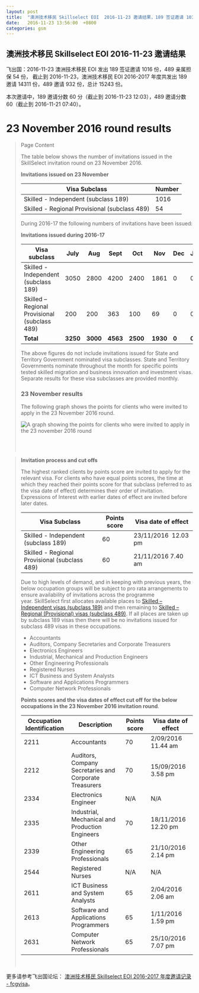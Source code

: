 ```yaml
---
layout: post
title:  "澳洲技术移民 Skillselect EOI  2016-11-23 邀请结果，189 签证邀请 1016 份，489 亲属担保 54 份"
date:   2016-11-23 13:56:00  +0800
categories: gsm
---
```


## 澳洲技术移民 Skillselect EOI  2016-11-23 邀请结果

飞出国：2016-11-23 澳洲技术移民 EOI 发出 189 签证邀请 1016 份，489 亲属担保 54 份，
截止到 2016-11-23，澳洲技术移民 EOI 2016-2017 年度共发出 189 邀请 14311 份，489 邀请 932 份，总计 15243 份。

本次邀请中，189 邀请分数 60 分（截止到 2016-11-23 12:03），489 邀请分数 60（截止到 2016-11-21 07:40）。

# 23 November 2016 round results
> <!--Page content-->
> Page Content
> 
> ​​​​​​​​​​The table below shows the number of invitations issued in the SkillSelect invitation round on&nbsp;23 November 2016.
> 
> **Invitations issued&nbsp;on&nbsp;23 November**
> 
> | Visa Subclass | Number |
> | --- | --- |
> | Skilled - Independent (subclass 189) | 1016 |
> | Skilled - Regional Provisional (subclass 489) | 54 |
> 
> During 2016-17 the following numbers of invitations have been issued:
> 
> **Invitations issued&nbsp;during 2016-17**
> 
> | Visa subclass | July | Aug | Sept | Oct | Nov | Dec | Jan | Feb | Mar | Apr | May | June | Total |
> | --- | --- | --- | --- | --- | --- | --- | --- | --- | --- | --- | --- | --- | --- |
> | Skilled - Independent (subclass 189) | 3050 | 2800 | 4200 | 2400&nbsp; | 1861 | 0 | 0 | 0 | 0 | 0 | 0 | 0 | 14311 |
> | Skilled – Regional Provisional (subclass 489) | 200 | 200 | 363 | 100&nbsp; | 69 | 0 | 0 | 0 | 0 | 0 | 0 | 0 | 932 |
> | **Total** | **3250** | **3000** | **4563** | **2500** | **1930** | **0** | **0** | **0** | | **0** | **0** | **0** | **15243** |
> 
> The above figures do not include invitations issued for State and Territory Government nominated visa subclasses. State and Territory Governments nominate throughout the month for specific points tested skilled migration and business innovation and investment visas. Separate results for these visa subclasses are provided monthly.
> 
> ### 23 November results
> 
> The following graph shows the points for clients who were invited to apply in the&nbsp;23 November 2016&nbsp;round.
> 
> ![A graph showing the points for clients who were invited to apply in the 23 november 2016 round](/WorkinginAustralia/PublishingImages/23-nov-16.jpg)&nbsp;
> 
>  ​ 
> 
> **Invitation process and cut offs**
> 
> The highest ranked clients by points score are invited to apply for the relevant visa. For clients who have equal points scores, the time at which they reached their points score for that subclass (referred to as the visa date of effect) determines their order of invitation. Expressions of Interest with earlier dates of effect are invited before later dates.
> 
> | Visa Subclass | Points score | Visa date of effect |
> | --- | --- | --- |
> | Skilled - Independent (subclass 189) | 60 | 23/11/2016&nbsp; 12.03 pm |
> | Skilled - Regional Provisional (subclass 489) | 60 | 21/11/2016&nbsp;7.40 am |
> 
> Due to high levels of demand, and in keeping with previous years, the below occupation groups will be subject to pro rata arrangements to ensure availability of invitations across the programme year.&nbsp;SkillSelect first allocates available places to  [Skilled – Independent visas (subclass 189)](/Trav/Visa-1/189-) and then remaining to  [Skilled – Regional (Provisional) visas (subclass 489)](/Trav/Visa-1/489-). If all places are taken up by subclass 189 visas then there will be no invitations issued for subclass 489 visas in these occupations.
> 
> - Accountants
> - Auditors, Company Secretaries and Corporate Treasurers
> - Electronics Engineers
> - Industrial, Mechanical and Production Engineers
> - Other Engineering Professionals
> - Registered Nurses
> - ICT Business and System Analysts
> - Software and Applications Programmers
> - Computer Network Professionals 
> 
> **Points scores and the visa dates of effect cut off for the below occupations in the&nbsp;23 November 2016 invitation round**.
> 
> | Occupation Identification | Description | Points score | Visa date of effect |
> | --- | --- | --- | --- |
> | 2211 | Accountants | 70 | 2/09/2016&nbsp; 11.44 am |
> | 2212 | Auditors, Company Secretaries and Corporate Treasurers | 70 | 15/09/2016&nbsp; 3.58 pm |
> | 2334 | Electronics Engineer | N/A | N/A |
> | 2335 | Industrial, Mechanical and Production Engineers | 70 | 18/11/2016&nbsp; 12.20 pm |
> | 2339 | Other Engineering Professionals | 65 | 21/10/2016&nbsp; 2.14 pm |
> | 2544 | Registered Nurses | N/A | N/A |
> | 2611 | ICT Business and ​System Analysts | 65 | 2/04/2016&nbsp; 2.06 am |
> | 2613 | Software and Applications Programmers | 65 | 1/11/2016&nbsp; 1.59 pm |
> | 2631 | Computer Network Professionals | 65 | 25/10/2016&nbsp; 7.07 pm |
> 
> ​ 

更多请参考飞出国论坛： [澳洲技术移民 Skillselect EOI 2016-2017 年度邀请记录 - fcgvisa](http://bbs.fcgvisa.com/t/skillselect-eoi-2016-2017/17031)。
